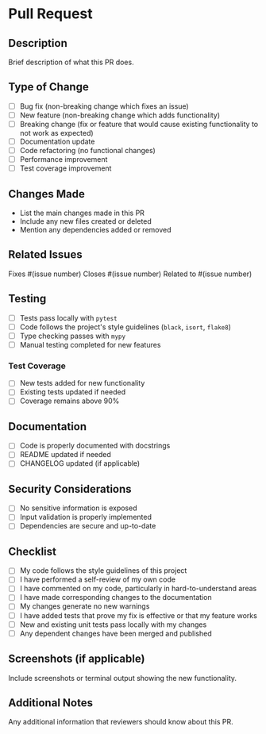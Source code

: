 # Pull Request

## Description

Brief description of what this PR does.

## Type of Change

- [ ] Bug fix (non-breaking change which fixes an issue)
- [ ] New feature (non-breaking change which adds functionality)
- [ ] Breaking change (fix or feature that would cause existing functionality to not work as expected)
- [ ] Documentation update
- [ ] Code refactoring (no functional changes)
- [ ] Performance improvement
- [ ] Test coverage improvement

## Changes Made

- List the main changes made in this PR
- Include any new files created or deleted
- Mention any dependencies added or removed

## Related Issues

Fixes #(issue number)
Closes #(issue number)
Related to #(issue number)

## Testing

- [ ] Tests pass locally with `pytest`
- [ ] Code follows the project's style guidelines (`black`, `isort`, `flake8`)
- [ ] Type checking passes with `mypy`
- [ ] Manual testing completed for new features

### Test Coverage

- [ ] New tests added for new functionality
- [ ] Existing tests updated if needed
- [ ] Coverage remains above 90%

## Documentation

- [ ] Code is properly documented with docstrings
- [ ] README updated if needed
- [ ] CHANGELOG updated (if applicable)

## Security Considerations

- [ ] No sensitive information is exposed
- [ ] Input validation is properly implemented
- [ ] Dependencies are secure and up-to-date

## Checklist

- [ ] My code follows the style guidelines of this project
- [ ] I have performed a self-review of my own code
- [ ] I have commented on my code, particularly in hard-to-understand areas
- [ ] I have made corresponding changes to the documentation
- [ ] My changes generate no new warnings
- [ ] I have added tests that prove my fix is effective or that my feature works
- [ ] New and existing unit tests pass locally with my changes
- [ ] Any dependent changes have been merged and published

## Screenshots (if applicable)

Include screenshots or terminal output showing the new functionality.

## Additional Notes

Any additional information that reviewers should know about this PR.
